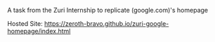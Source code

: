 A task from the Zuri Internship to replicate (google.com)'s homepage

Hosted Site: https://zeroth-bravo.github.io/zuri-google-homepage/index.html
